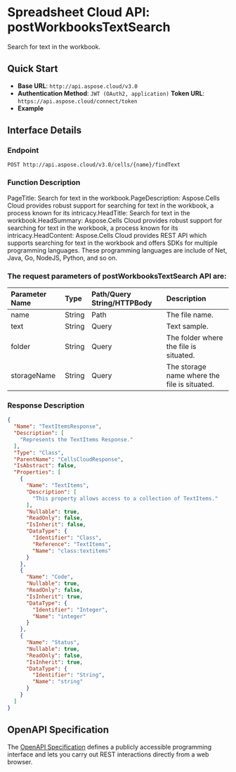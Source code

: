 
# **Spreadsheet Cloud API: postWorkbooksTextSearch**

Search for text in the workbook. 


## **Quick Start**

- **Base URL**: `http://api.aspose.cloud/v3.0`
- **Authentication Method**: `JWT (OAuth2, application)`  **Token URL**: `https://api.aspose.cloud/connect/token`
- **Example** 

## **Interface Details**

### **Endpoint** 

```
POST http://api.aspose.cloud/v3.0/cells/{name}/findText
```
### **Function Description**
PageTitle: Search for text in the workbook.PageDescription: Aspose.Cells Cloud provides robust support for searching for text in the workbook, a process known for its intricacy.HeadTitle:  Search for text in the workbook.HeadSummary: Aspose.Cells Cloud provides robust support for searching for text in the workbook, a process known for its intricacy.HeadContent: Aspose.Cells Cloud provides REST API which supports searching for text in the workbook and offers SDKs for multiple programming languages. These programming languages are include of Net, Java, Go, NodeJS, Python, and so on.

### The request parameters of **postWorkbooksTextSearch** API are: 

| Parameter Name | Type | Path/Query String/HTTPBody | Description | 
| :- | :- | :- |:- | 
|name|String|Path|The file name.|
|text|String|Query|Text sample.|
|folder|String|Query|The folder where the file is situated.|
|storageName|String|Query|The storage name where the file is situated.|

### **Response Description**
```json
{
  "Name": "TextItemsResponse",
  "Description": [
    "Represents the TextItems Response."
  ],
  "Type": "Class",
  "ParentName": "CellsCloudResponse",
  "IsAbstract": false,
  "Properties": [
    {
      "Name": "TextItems",
      "Description": [
        "This property allows access to a collection of TextItems."
      ],
      "Nullable": true,
      "ReadOnly": false,
      "IsInherit": false,
      "DataType": {
        "Identifier": "Class",
        "Reference": "TextItems",
        "Name": "class:textitems"
      }
    },
    {
      "Name": "Code",
      "Nullable": true,
      "ReadOnly": false,
      "IsInherit": true,
      "DataType": {
        "Identifier": "Integer",
        "Name": "integer"
      }
    },
    {
      "Name": "Status",
      "Nullable": true,
      "ReadOnly": false,
      "IsInherit": true,
      "DataType": {
        "Identifier": "String",
        "Name": "string"
      }
    }
  ]
}
```


## OpenAPI Specification

The [OpenAPI Specification](https://reference.aspose.cloud/cells/#/WorkbookController/PostWorkbooksTextSearch) defines a publicly accessible programming interface and lets you carry out REST interactions directly from a web browser.
